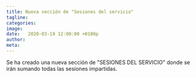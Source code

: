 ```yaml
---
title: Nueva sección de "Sesiones del servicio"
tagline: 
categories: 
image: 
date:   2020-03-19 12:00:00 +0100p
author: 
meta: 
---
```

Se ha creado una nueva sección de "SESIONES DEL SERVICIO" donde se irán sumando todas las sesiones impartidas.

<!--more-->
